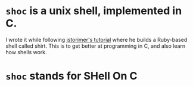 # `shoc` is a unix shell, implemented in C. 
I wrote it while following [jstorimer's tutorial](http://www.jstorimer.com/2012/02/21/a-unix-shell-in-ruby-builtins.html) where he builds a Ruby-based shell called shirt. This is to get better at programming in C, and also learn how shells work.

# `shoc` stands for SHell On C

